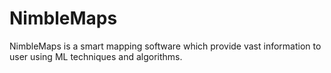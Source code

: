 # NimbleMaps
NimbleMaps is a smart mapping software which provide vast information to user using ML techniques and algorithms.
